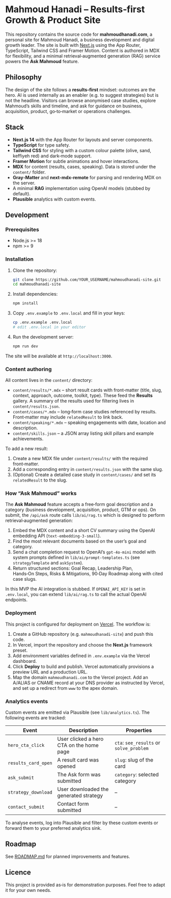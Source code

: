 # Mahmoud Hanadi – Results‑first Growth & Product Site

This repository contains the source code for **mahmoudhanadi.com**, a personal site for Mahmoud Hanadi, a business development and digital growth leader. The site is built with [Next.js](https://nextjs.org/) using the App Router, TypeScript, Tailwind CSS and Framer Motion. Content is authored in MDX for flexibility, and a minimal retrieval‑augmented generation (RAG) service powers the **Ask Mahmoud** feature.

## Philosophy

The design of the site follows a **results‑first** mindset: outcomes are the hero. AI is used internally as an enabler (e.g. to suggest strategies) but is not the headline. Visitors can browse anonymised case studies, explore Mahmoud’s skills and timeline, and ask for guidance on business, acquisition, product, go‑to‑market or operations challenges.

## Stack

- **Next.js 14** with the App Router for layouts and server components.
- **TypeScript** for type safety.
- **Tailwind CSS** for styling with a custom colour palette (olive, sand, keffiyeh red) and dark‑mode support.
- **Framer Motion** for subtle animations and hover interactions.
- **MDX** for content (results, cases, speaking). Data is stored under the `content/` folder.
- **Gray‑Matter** and **next-mdx-remote** for parsing and rendering MDX on the server.
- A minimal **RAG** implementation using OpenAI models (stubbed by default).
- **Plausible** analytics with custom events.

## Development

### Prerequisites

- Node.js >= 18
- npm >= 9

### Installation

1. Clone the repository:

   ```bash
   git clone https://github.com/YOUR_USERNAME/mahmoudhanadi-site.git
   cd mahmoudhanadi-site
   ```

2. Install dependencies:

   ```bash
   npm install
   ```

3. Copy `.env.example` to `.env.local` and fill in your keys:

   ```bash
   cp .env.example .env.local
   # edit .env.local in your editor
   ```

4. Run the development server:

   ```bash
   npm run dev
   ```

The site will be available at `http://localhost:3000`.

### Content authoring

All content lives in the `content/` directory:

- `content/results/*.mdx` – short result cards with front‑matter (title, slug, context, approach, outcome, toolkit, type). These feed the **Results** gallery. A summary of the results used for filtering lives in `content/results.json`.
- `content/cases/*.mdx` – long‑form case studies referenced by results. Front‑matter may include `relatedResult` to link back.
- `content/speaking/*.mdx` – speaking engagements with date, location and description.
- `content/skills.json` – a JSON array listing skill pillars and example achievements.

To add a new result:

1. Create a new MDX file under `content/results/` with the required front‑matter.
2. Add a corresponding entry in `content/results.json` with the same slug.
3. (Optional) Create a detailed case study in `content/cases/` and set its `relatedResult` to the slug.

### How “Ask Mahmoud” works

The **Ask Mahmoud** feature accepts a free‑form goal description and a category (business development, acquisition, product, GTM or ops). On submit, the `/api/ask` route calls `lib/ai/rag.ts` which is designed to perform retrieval‑augmented generation:

1. Embed the MDX content and a short CV summary using the OpenAI embedding API (`text‑embedding‑3‑small`).
2. Find the most relevant documents based on the user’s goal and category.
3. Send a chat completion request to OpenAI’s `gpt‑4o‑mini` model with system prompts defined in `lib/ai/prompt‑templates.ts` (see `strategyTemplate` and `askSystem`).
4. Return structured sections: Goal Recap, Leadership Plan, Hands‑On Steps, Risks & Mitigations, 90‑Day Roadmap along with cited case slugs.

In this MVP the AI integration is stubbed. If `OPENAI_API_KEY` is set in `.env.local`, you can extend `lib/ai/rag.ts` to call the actual OpenAI endpoints.

### Deployment

This project is configured for deployment on [Vercel](https://vercel.com/). The workflow is:

1. Create a GitHub repository (e.g. `mahmoudhanadi-site`) and push this code.
2. In Vercel, import the repository and choose the **Next.js** framework preset.
3. Add environment variables defined in `.env.example` via the Vercel dashboard.
4. Click **Deploy** to build and publish. Vercel automatically provisions a preview URL and a production URL.
5. Map the domain `mahmoudhanadi.com` to the Vercel project. Add an A/ALIAS or CNAME record at your DNS provider as instructed by Vercel, and set up a redirect from `www` to the apex domain.

### Analytics events

Custom events are emitted via Plausible (see `lib/analytics.ts`). The following events are tracked:

| Event | Description | Properties |
|------|-------------|------------|
| `hero_cta_click` | User clicked a hero CTA on the home page | `cta`: `see_results` or `solve_problem` |
| `results_card_open` | A result card was opened | `slug`: slug of the card |
| `ask_submit` | The Ask form was submitted | `category`: selected category |
| `strategy_download` | User downloaded the generated strategy | – |
| `contact_submit` | Contact form submitted | – |

To analyse events, log into Plausible and filter by these custom events or forward them to your preferred analytics sink.

## Roadmap

See [ROADMAP.md](./ROADMAP.md) for planned improvements and features.

## Licence

This project is provided as‑is for demonstration purposes. Feel free to adapt it for your own needs.